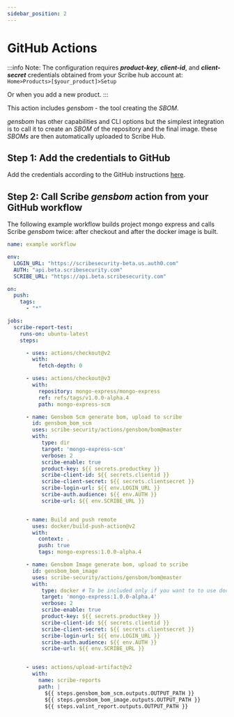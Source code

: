 ```yaml
---
sidebar_position: 2
---
```


# GitHub Actions

:::info Note:
The configuration requires <em><b>product-key</b></em>, <em><b>client-id</b></em>, and <em><b>client-secret</b></em> credentials obtained from your Scribe hub account at: `Home>Products>[$your_product]>Setup`

Or when you add a new product.
:::

This action includes *gensbom* - the tool creating the *SBOM*.

*gensbom* has other capabilities and CLI options but the simplest integration is to call it to create an *SBOM* of the repository and the final image. these *SBOMs* are then automatically uploaded to Scribe Hub.

## Step 1: Add the credentials to GitHub

Add the credentials according to the GitHub instructions <a href='https://docs.github.com/en/actions/security-guides/encrypted-secrets'>here</a>. 

## Step 2: Call Scribe *gensbom* action from your GitHub workflow

The following example workflow builds project mongo express and calls Scribe *gensbom* twice: after checkout and after the docker image is built.

```YAML
name: example workflow

env:
  LOGIN_URL: "https://scribesecurity-beta.us.auth0.com"
  AUTH: "api.beta.scribesecurity.com"
  SCRIBE_URL: "https://api.beta.scribesecurity.com"

on: 
  push:
    tags:
      - "*"

jobs:
  scribe-report-test:
    runs-on: ubuntu-latest
    steps:

      - uses: actions/checkout@v2
        with:
          fetch-depth: 0

      - uses: actions/checkout@v3
        with:
          repository: mongo-express/mongo-express
          ref: refs/tags/v1.0.0-alpha.4
          path: mongo-express-scm

      - name: Gensbom Scm generate bom, upload to scribe
        id: gensbom_bom_scm
        uses: scribe-security/actions/gensbom/bom@master
        with:
           type: dir
           target: 'mongo-express-scm'
           verbose: 2
           scribe-enable: true
           product-key: ${{ secrets.productkey }}
           scribe-client-id: ${{ secrets.clientid }}
           scribe-client-secret: ${{ secrets.clientsecret }}
           scribe-login-url: ${{ env.LOGIN_URL }}
           scribe-auth.audience: ${{ env.AUTH }}
           scribe-url: ${{ env.SCRIBE_URL }}


      - name: Build and push remote
        uses: docker/build-push-action@v2
        with:
          context: .
          push: true
          tags: mongo-express:1.0.0-alpha.4

      - name: Gensbom Image generate bom, upload to scribe
        id: gensbom_bom_image
        uses: scribe-security/actions/gensbom/bom@master
        with:
           type: docker # To be included only if you want to to use docker daemon to access the image (for example, creating your docker image locally)
           target: 'mongo-express:1.0.0-alpha.4'
           verbose: 2
           scribe-enable: true
           product-key: ${{ secrets.productkey }}
           scribe-client-id: ${{ secrets.clientid }}
           scribe-client-secret: ${{ secrets.clientsecret }}
           scribe-login-url: ${{ env.LOGIN_URL }}
           scribe-auth.audience: ${{ env.AUTH }}
           scribe-url: ${{ env.SCRIBE_URL }}


      - uses: actions/upload-artifact@v2
        with:
          name: scribe-reports
          path: |
            ${{ steps.gensbom_bom_scm.outputs.OUTPUT_PATH }}
            ${{ steps.gensbom_bom_image.outputs.OUTPUT_PATH }}
            ${{ steps.valint_report.outputs.OUTPUT_PATH }}
```